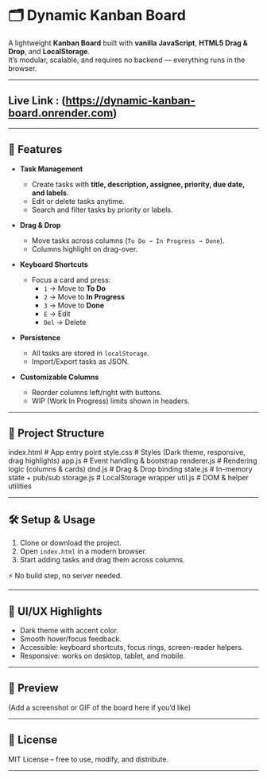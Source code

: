 # 🗂️ Dynamic Kanban Board

A lightweight **Kanban Board** built with **vanilla JavaScript**, **HTML5 Drag & Drop**, and **LocalStorage**.  
It’s modular, scalable, and requires no backend — everything runs in the browser.

---

## Live Link : (https://dynamic-kanban-board.onrender.com)

---

## 🚀 Features

- **Task Management**
  - Create tasks with **title, description, assignee, priority, due date, and labels**.
  - Edit or delete tasks anytime.
  - Search and filter tasks by priority or labels.

- **Drag & Drop**
  - Move tasks across columns (`To Do → In Progress → Done`).
  - Columns highlight on drag-over.

- **Keyboard Shortcuts**
  - Focus a card and press:
    - `1` → Move to **To Do**
    - `2` → Move to **In Progress**
    - `3` → Move to **Done**
    - `E` → Edit
    - `Del` → Delete

- **Persistence**
  - All tasks are stored in `localStorage`.
  - Import/Export tasks as JSON.

- **Customizable Columns**
  - Reorder columns left/right with buttons.
  - WIP (Work In Progress) limits shown in headers.

---

## 📂 Project Structure

index.html # App entry point
style.css # Styles (Dark theme, responsive, drag highlights)
app.js # Event handling & bootstrap
renderer.js # Rendering logic (columns & cards)
dnd.js # Drag & Drop binding
state.js # In-memory state + pub/sub
storage.js # LocalStorage wrapper
util.js # DOM & helper utilities

---

## 🛠️ Setup & Usage

1. Clone or download the project.
2. Open `index.html` in a modern browser.
3. Start adding tasks and drag them across columns.

⚡ No build step, no server needed.

---

## 🎨 UI/UX Highlights

- Dark theme with accent color.
- Smooth hover/focus feedback.
- Accessible: keyboard shortcuts, focus rings, screen-reader helpers.
- Responsive: works on desktop, tablet, and mobile.

---

## 📸 Preview

(Add a screenshot or GIF of the board here if you’d like)

---

## 📝 License

MIT License – free to use, modify, and distribute.

---
